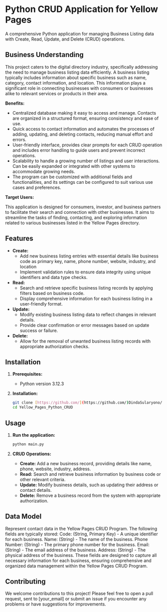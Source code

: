 # Python CRUD Application for Yellow Pages

A comprehensive Python application for managing Business Listing data with Create, Read, Update, and Delete (CRUD) operations.

## Business Understanding

This project caters to the digital directory industry, specifically addressing the need to manage business listing data efficiently. A business listing typically includes information about specific business such as name, category, contact information, and location. This information plays a significant role in connecting businesses with consumers or businesses alike to relevant services or products in their area.

**Benefits:**

* Centralized database making it easy to access and manage. Contacts are organized in a structured format, ensuring consistency and ease of use.
* Quick access to contact information and automates the processes of adding, updating, and deleting contacts, reducing manual effort and errors.
* User-friendly interface, provides clear prompts for each CRUD operation and includes error handling to guide users and prevent incorrect operations.
* Scalability to handle a growing number of listings and user interactions. Can be easily expanded or integrated with other systems to accommodate growing needs.
* The program can be customized with additional fields and functionalities, and its settings can be configured to suit various use cases and preferences.


**Target Users:**

This application is designed for consumers, investor, and business partners to facilitate their search and connection with other businesses. It aims to streamline the tasks of finding, contacting, and exploring information related to various businesses listed in the Yellow Pages directory.

## Features

* **Create:**
    * Add new business listing entries with essential details like business code as primary key, name, phone number, website, industry, and location
    * Implement validation rules to ensure data integrity using unique identifiers and data type checks.
* **Read:**
    * Search and retrieve specific business listing records by applying filters based on business code.
    * Display comprehensive information for each business listing in a user-friendly format.
* **Update:**
    * Modify existing business listing data to reflect changes in relevant details.
    * Provide clear confirmation or error messages based on update success or failure.
* **Delete:**
    * Allow for the removal of unwanted business listing records with appropriate authorization checks.

## Installation

1. **Prerequisites:**
    * Python version 3.12.3

2. **Installation:**
    ```bash
    git clone [https://github.com/](https://github.com/)DindaSularyono/Yellow_Pages_Python_CRUD.git
    cd Yellow_Pages_Python_CRUD
    ```


## Usage

1. **Run the application:**
    ```bash
    python main.py
    ```

2. **CRUD Operations:**
    * **Create:** Add a new business record, providing details like name, phone, website, industry, address. 
    * **Read:** Search and retrieve business information by business code or other relevant criteria.
    * **Update:** Modify business details, such as updating their address or contact details.
    * **Delete:** Remove a business record from the system with appropriate authorization.

## Data Model
Represent contact data in the Yellow Pages CRUD Program. The following fields are typically stored:
Code: (String, Primary Key) - A unique identifier for each business.
Name: (String) - The name of the business.
Phone Number: (String) - The primary phone number for the business.
Email: (String) - The email address of the business.
Address: (String) - The physical address of the business.
These fields are designed to capture all necessary information for each business, ensuring comprehensive and organized data management within the Yellow Pages CRUD Program.

## Contributing
We welcome contributions to this project! Please feel free to open a pull request, sent to [your_email] or submit an issue if you encounter any problems or have suggestions for improvements.



